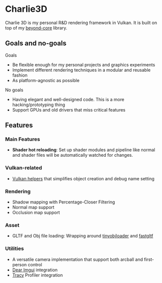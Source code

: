 # Charlie3D

Charlie 3D is my personal R&D rendering framework in Vulkan. It is built on top of
my [beyond-core](https://github.com/Beyond-Engine/Core) library.

## Goals and no-goals

Goals

- Be flexible enough for my personal projects and graphics experiments
- Implement different rendering techniques in a modular and reusable fashion
- As platform-agnostic as possible

No goals

- Having elegant and well-designed code. This is a more hacking/prototyping thing
- Support GPUs and old drivers that miss critical features

## Features

### Main Features

- **Shader hot reloading**: Set up shader modules and pipeline like normal and shader files will be automatically
  watched for changes.

### Vulkan-related

- [Vulkan helpers](src/renderer/vulkan_helpers) that simplifies object creation and debug name setting

### Rendering

- Shadow mapping with Percentage-Closer Filtering
- Normal map support
- Occlusion map support

### Asset

- GLTF and Obj file loading: Wrapping around [tinyobjloader](https://github.com/tinyobjloader/tinyobjloader)
  and [fastgltf](https://github.com/spnda/fastgltf)

### Utilities

- A versatile camera implementation that support both arcball and first-person control
- [Dear Imgui](https://github.com/ocornut/imgui) integration
- [Tracy](https://github.com/wolfpld/tracy) Profiler integration

